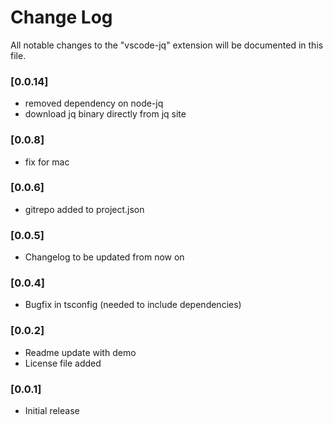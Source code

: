 # Change Log
All notable changes to the "vscode-jq" extension will be documented in this file.

### [0.0.14]
 - removed dependency on node-jq
 - download jq binary directly from jq site

### [0.0.8]
 - fix for mac

### [0.0.6]
 - gitrepo added to project.json

### [0.0.5]
 - Changelog to be updated from now on

### [0.0.4]
 - Bugfix in tsconfig (needed to include dependencies)

### [0.0.2]
 - Readme update with demo
 - License file added

### [0.0.1]

 - Initial release